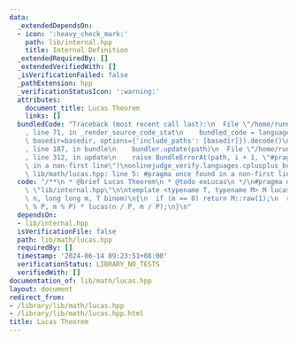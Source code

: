 ```yaml
---
data:
  _extendedDependsOn:
  - icon: ':heavy_check_mark:'
    path: lib/internal.hpp
    title: Internal Definition
  _extendedRequiredBy: []
  _extendedVerifiedWith: []
  _isVerificationFailed: false
  _pathExtension: hpp
  _verificationStatusIcon: ':warning:'
  attributes:
    document_title: Lucas Theorem
    links: []
  bundledCode: "Traceback (most recent call last):\n  File \"/home/runner/.local/lib/python3.10/site-packages/onlinejudge_verify/documentation/build.py\"\
    , line 71, in _render_source_code_stat\n    bundled_code = language.bundle(stat.path,\
    \ basedir=basedir, options={'include_paths': [basedir]}).decode()\n  File \"/home/runner/.local/lib/python3.10/site-packages/onlinejudge_verify/languages/cplusplus.py\"\
    , line 187, in bundle\n    bundler.update(path)\n  File \"/home/runner/.local/lib/python3.10/site-packages/onlinejudge_verify/languages/cplusplus_bundle.py\"\
    , line 312, in update\n    raise BundleErrorAt(path, i + 1, \"#pragma once found\
    \ in a non-first line\")\nonlinejudge_verify.languages.cplusplus_bundle.BundleErrorAt:\
    \ lib/math/lucas.hpp: line 5: #pragma once found in a non-first line\n"
  code: "/**\n * @brief Lucas Theorem\n * @todo exLucas\n */\n#pragma once\n#include\
    \ \"lib/internal.hpp\"\n\ntemplate <typename T, typename M> M lucas(long long\
    \ n, long long m, T binom)\n{\n  if (m == 0) return M::raw(1);\n  return binom(n\
    \ % P, m % P) * lucas(n / P, m / P);\n}\n"
  dependsOn:
  - lib/internal.hpp
  isVerificationFile: false
  path: lib/math/lucas.hpp
  requiredBy: []
  timestamp: '2024-06-14 09:23:51+08:00'
  verificationStatus: LIBRARY_NO_TESTS
  verifiedWith: []
documentation_of: lib/math/lucas.hpp
layout: document
redirect_from:
- /library/lib/math/lucas.hpp
- /library/lib/math/lucas.hpp.html
title: Lucas Theorem
---
```

